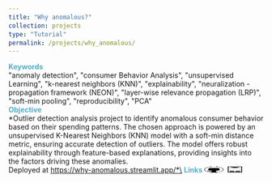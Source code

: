 ```yaml
---
title: "Why anomalous?"
collection: projects
type: "Tutorial"
permalink: /projects/why_anomalous/
---
```


<span style="color:rgba(82,173,200,255)"> **Keywords** </span>\
"anomaly detection", "consumer Behavior Analysis", "unsupervised Learning", "k-nearest neighbors (KNN)", "explainability", "neuralization - propagation framework (NEON)", "layer-wise relevance propagation (LRP)", "soft-min pooling", "reproducibility", "PCA" \
<span style="color:rgba(82,173,200,255)">**Objective**</span>\
*Outlier detection analysis project to identify anomalous consumer behavior based on their spending patterns. The chosen approach is powered by an unsupervised K-Nearest Neighbors (KNN) model with a soft-min distance metric, ensuring accurate detection of outliers. The model offers robust explainability through feature-based explanations, providing insights into the factors driving these anomalies.\
Deployed at https://why-anomalous.streamlit.app/*\
<span style="color:rgba(82,173,200,255)"> **Links** </span>
[<img src="/images/GitHub.png" alt="GitHub" width="37.5" height="12.5" />](https://github.com/emadchelhi/Why-anomalous) [<img src="/images/report_icone.png" alt="Report" width="37.5" height="12.5" />](https://drive.google.com/file/d/1z8tgu2ueH8BaefzG8rIVMLrWKPW4sHe4/view?usp=sharing) 